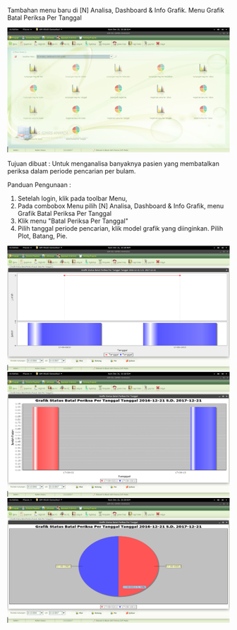 Tambahan menu baru di [N] Analisa, Dashboard & Info Grafik. Menu Grafik Batal Periksa Per Tanggal

![](https://raw.githubusercontent.com/mas-elkhanza/coba/master/Screenshot%20from%202017-12-21%2021-18-31.png)

Tujuan dibuat : Untuk menganalisa banyaknya pasien yang membatalkan periksa dalam periode pencarian per bulam.

Panduan Pengunaan :

1. Setelah login, klik pada toolbar Menu,
2. Pada combobox Menu pilih [N] Analisa, Dashboard & Info Grafik, menu Grafik Batal Periksa Per Tanggal
3. Klik menu "Batal Periksa Per Tanggal"
4. Pilih tanggal periode pencarian, klik model grafik yang diinginkan. Pilih Plot, Batang, Pie.

![](https://raw.githubusercontent.com/mas-elkhanza/coba/master/Screenshot%20from%202017-12-21%2021-18-45.png)
![](https://raw.githubusercontent.com/mas-elkhanza/coba/master/Screenshot%20from%202017-12-21%2021-18-53.png)
![](https://raw.githubusercontent.com/mas-elkhanza/coba/master/Screenshot%20from%202017-12-21%2021-19-02.png)